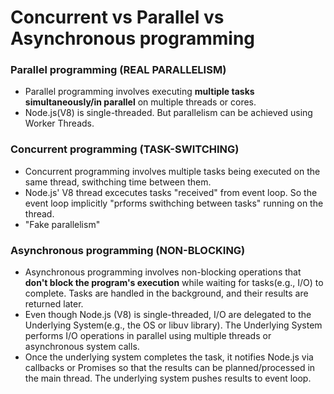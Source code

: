 # Concurrent vs Parallel vs Asynchronous programming

### Parallel programming (REAL PARALLELISM)

- Parallel programming involves executing **multiple tasks simultaneously/in parallel** on multiple threads or cores.
- Node.js(V8) is single-threaded. But parallelism can be achieved using Worker Threads.

### Concurrent programming (TASK-SWITCHING)

- Concurrent programming involves multiple tasks being executed on the same thread, swithching time between them.
- Node.js' V8 thread excecutes tasks "received" from event loop. So the event loop implicitly "prforms swithching between tasks" running on the thread.
- "Fake parallelism"

### Asynchronous programming (NON-BLOCKING)

- Asynchronous programming involves non-blocking operations that **don't block the program's execution** while waiting for tasks(e.g., I/O) to complete. Tasks are handled in the background, and their results are returned later.
- Even though Node.js (V8) is single-threaded, I/O are delegated to the Underlying System(e.g., the OS or libuv library). The Underlying System performs I/O operations in parallel using multiple threads or asynchronous system calls.
- Once the underlying system completes the task, it notifies Node.js via callbacks or Promises so that the results can be planned/processed in the main thread. The underlying system pushes results to event loop.

